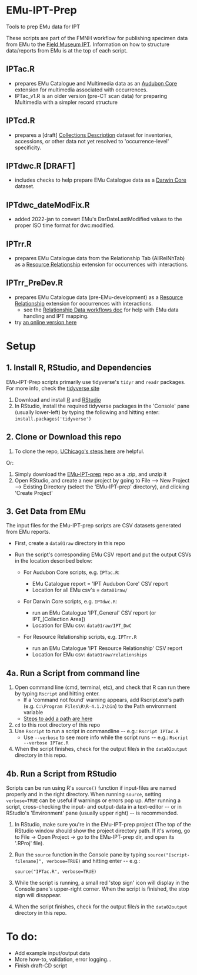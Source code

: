 # EMu-IPT-Prep
Tools to prep EMu data for IPT

These scripts are part of the FMNH workflow for publishing specimen data from EMu to the [Field Museum IPT](https://fmipt.fieldmuseum.org).
Information on how to structure data/reports from EMu is at the top of each script.

## IPTac.R
  - prepares EMu Catalogue and Multimedia data as an [Audubon Core](https://github.com/tdwg/ac/blob/master/docs/termlist.md) extension for multimedia associated with occurrences.
  - IPTac_v1.R is an older version (pre-CT scan data) for preparing Multimedia with a simpler record structure

## IPTcd.R
  - prepares a [draft] [Collections Description](https://github.com/tdwg/cd) dataset for inventories, accessions, or other data not yet resolved to 'occurrence-level' specificity.

## IPTdwc.R [DRAFT]
  - includes checks to help prepare EMu Catalogue data as a [Darwin Core](https://github.com/tdwg/dwc/blob/master/docs/terms/index.md) dataset.

## IPTdwc_dateModFix.R
  - added 2022-jan to convert EMu's DarDateLastModified values to the proper ISO time format for dwc:modified.

## IPTrr.R
  - prepares EMu Catalogue data from the Relationship Tab (AllRelNhTab) as a [Resource Relationship](https://tools.gbif.org/dwca-validator/extension.do?id=dwc:ResourceRelationship) extension for occurrences with interactions.

## IPTrr_PreDev.R
  - prepares EMu Catalogue data (pre-EMu-development) as a [Resource Relationship](https://tools.gbif.org/dwca-validator/extension.do?id=dwc:ResourceRelationship) extension for occurrences with interactions.
    - see the [Relationship Data workflows doc](https://docs.google.com/document/d/1zvmyEmAilPAmcY1MF-m1I9ZVlDqL6ah170nUez-kR4k/edit#heading=h.tc44y8ytraq5) for help with EMu data handling and IPT mapping.
  - try [an online version here](https://kate-webbink.shinyapps.io/IPTrr_app/)


# Setup
## 1. Install R, RStudio, and Dependencies
EMu-IPT-Prep scripts primarily use tidyverse's `tidyr` and `readr` packages. For more info, check the [tidyverse site](www.tidyverse.org)
1. Download and install [R](https://cran.r-project.org/bin/windows/base/) and [RStudio](https://www.rstudio.com/products/rstudio/download/#download)
2. In RStudio, install the required tidyverse packages in the 'Console' pane (usually lower-left) by typing the following and hitting enter:
    `install.packages('tidyverse')`

## 2. Clone or Download this repo
1. To clone the repo, [UChicago's steps here](https://cfss.uchicago.edu/setup/git-with-rstudio/) are helpful.

Or:
1. Simply download the [EMu-IPT-prep](https://github.com/fieldmuseum/EMu-IPT-Prep) repo as a .zip, and unzip it
2. Open RStudio, and create a new project by going to File --> New Project --> Existing Directory (select the 'EMu-IPT-prep' directory), and clicking 'Create Project'

## 3. Get Data from EMu
The input files for the EMu-IPT-prep scripts are CSV datasets generated from EMu reports.
- First, create a `data01raw` directory in this repo
- Run the script's corresponding EMu CSV report and put the output CSVs in the location described below:

  - For Audubon Core scripts, e.g. `IPTac.R`:
    - EMu Catalogue report = 'IPT Audubon Core' CSV report
    - Location for all EMu csv's = `data01raw/`

  - For Darwin Core scripts, e.g. `IPTdwc.R`:
    - run an EMu Catalogue 'IPT_General' CSV report (or IPT_[Collection Area])
    - Location for EMu csv: `data01raw/IPT_DwC`

  - For Resource Relationship scripts, e.g. `IPTrr.R`
    - run an EMu Catalogue 'IPT Resource Relationship' CSV report
    - Location for EMu csv: `data01raw/relationships`


## 4a. Run a Script from command line
1. Open command line (cmd, terminal, etc), and check that R can run there by typing `Rscript` and hitting enter.
    - If a 'command not found' warning appears, add Rscript.exe's path (e.g. `C:\Program Files\R\R-4.1.2\bin`) to the Path environment variable 
    - [Steps to add a path are here](https://helpdeskgeek.com/windows-10/add-windows-path-environment-variable/)
2. `cd` to this root directory of this repo
3. Use `Rscript` to run a script in commandline -- e.g.: `Rscript IPTac.R`
    - Use `--verbose` to see more info while the script runs -- e.g.: `Rscript --verbose IPTac.R`
4. When the script finishes, check for the output file/s in the `data02output` directory in this repo.


## 4b. Run a Script from RStudio

Scripts can be run using R's `source()` function if input-files are named properly and in the right directory.
When running `source`, setting `verbose=TRUE` can be useful if warnings or errors pop up. After running a script, cross-checking the input- and output-data in a text-editor -- or in RStudio's 'Environment' pane (usually upper right) -- is recommended.
1. In RStudio, make sure you're in the EMu-IPT-prep project (The top of the RStudio window should show the project directory path. If it's wrong, go to File -> Open Project -> go to the EMu-IPT-prep dir, and open its '.RProj' file).
2. Run the `source` function in the Console pane by typing `source("[script-filename]", verbose=TRUE)` and hitting enter -- e.g.:

    `source("IPTac.R", verbose=TRUE)`

3. While the script is running, a small red 'stop sign' icon will display in the Console pane's upper-right corner. When the script is finished, the stop sign will disappear.
4. When the script finishes, check for the output file/s in the `data02output` directory in this repo.


# To do:
- Add example input/output data
- More how-to, validation, error logging...
- Finish draft-CD script  
